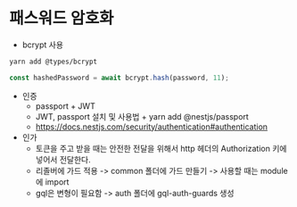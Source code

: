 # 패스워드 암호화

- bcrypt 사용

```bash
yarn add @types/bcrypt
```

```typescript
const hashedPassword = await bcrypt.hash(password, 11);
```

- 인증
  - passport + JWT
  - JWT, passport 설치 및 사용법 + yarn add @nestjs/passport
  - https://docs.nestjs.com/security/authentication#authentication
- 인가
  - 토큰을 주고 받을 때는 안전한 전달을 위해서 http 헤더의 Authorization 키에 넣어서 전달한다.
  - 리졸버에 가드 적용 -> common 폴더에 가드 만들기 -> 사용할 때는 module에 import
  - gql은 변형이 필요함 -> auth 폴더에 gql-auth-guards 생성
